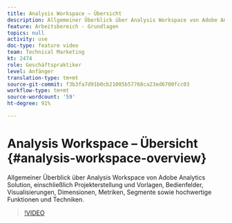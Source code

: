 ```yaml
---
title: Analysis Workspace – Übersicht
description: Allgemeiner Überblick über Analysis Workspace von Adobe Analytics Solution, einschließlich Projekterstellung und Vorlagen, Bedienfelder, Visualisierungen, Dimensionen, Metriken, Segmente sowie hochwertige Funktionen und Techniken.
feature: Arbeitsbereich - Grundlagen
topics: null
activity: use
doc-type: feature video
team: Technical Marketing
kt: 2474
role: Geschäftspraktiker
level: Anfänger
translation-type: tm+mt
source-git-commit: f3b3fa7d91b0cb21005b57768ca23ed6700fcc03
workflow-type: tm+mt
source-wordcount: '59'
ht-degree: 91%

---
```



# Analysis Workspace – Übersicht {#analysis-workspace-overview}

Allgemeiner Überblick über Analysis Workspace von Adobe Analytics Solution, einschließlich Projekterstellung und Vorlagen, Bedienfelder, Visualisierungen, Dimensionen, Metriken, Segmente sowie hochwertige Funktionen und Techniken.

>[!VIDEO](https://video.tv.adobe.com/v/26266/?quality=12)
